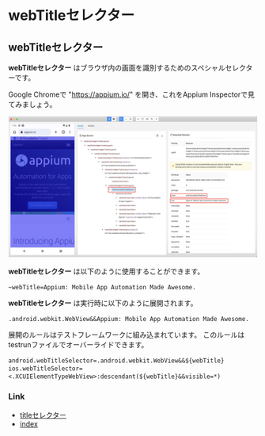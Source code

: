 # webTitleセレクター

## webTitleセレクター

**webTitleセレクター** はブラウザ内の画面を識別するためのスペシャルセレクターです。

Google Chromeで "https://appium.io/" を開き、これをAppium Inspectorで見てみましょう。

![Optimizing end of scroll](../../../basic/_images/webtitle_selector.png)

**webTitleセレクター** は以下のように使用することができます。

```
~webTitle=Appium: Mobile App Automation Made Awesome.
```

**webTitleセレクター** は実行時に以下のように展開されます。

```
.android.webkit.WebView&&Appium: Mobile App Automation Made Awesome.
```

展開のルールはテストフレームワークに組み込まれています。
このルールはtestrunファイルでオーバーライドできます。

```properties
android.webTitleSelector=.android.webkit.WebView&&${webTitle}
ios.webTitleSelector=<.XCUIElementTypeWebView>:descendant(${webTitle}&&visible=*)
```

### Link

- [titleセレクター](title_selector_ja.md)
- [index](../../../index_ja.md)

